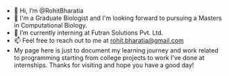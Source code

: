 - 👋 Hi, I’m @RohitBharatia
- 👀 I'm a Graduate Biologist and I'm looking forward to pursuing a Masters in Computational Biology. 
- 🌱 I’m currently interning at Futran Solutions Pvt. Ltd.
- 📫 Feel free to reach out to me at rohit.bharatia@gmail.com
- My page here is just to document my learning journey and work related to programming starting from college projects to work I've done at internships. Thanks for visiting and hope you have a good day! 

